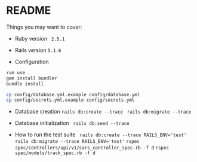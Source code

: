 # README

Things you may want to cover:

* Ruby version
 ``` 2.5.1```

* Rails version
 `5.1.6`

* Configuration
```bash
rvm use .
gem install bundler
bundle install

cp config/database.yml.example config/database.yml
cp config/secrets.yml.example config/secrets.yml
```

* Database creation
 `rails db:create --trace`
 ` rails db:migrate --trace`

* Database initialization
 ` rails db:seed --trace`

* How to run the test suite
 ` rails db:create --trace RAILS_ENV='test'`
 ` rails db:migrate --trace RAILS_ENV='test'`
 ` rspec spec/controllers/api/v1/cars_controller_spec.rb -f d `
 ` rspec spec/models/track_spec.rb -f d `
